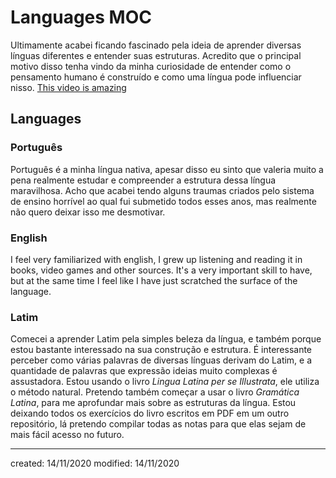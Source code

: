 # Languages MOC
Ultimamente acabei ficando fascinado pela ideia de aprender diversas línguas diferentes e entender suas estruturas. Acredito que o principal motivo disso tenha vindo da minha curiosidade de entender como o pensamento humano é construído e como uma língua pode influenciar nisso.
[This video is amazing](https://www.youtube.com/watch?v=afW83ClVkIU&t=383s)
## Languages
### Português
Português é a minha língua nativa, apesar disso eu sinto que valeria muito a pena realmente estudar e compreender a estrutura dessa língua maravilhosa. Acho que acabei tendo alguns traumas criados pelo sistema de ensino horrível ao qual fui submetido todos esses anos, mas realmente não quero deixar isso me desmotivar.

### English
I feel very familiarized with english, I grew up listening and reading it in books, video games and other sources. It's a very important skill to have, but at the same time I feel like I have just scratched the surface of the language.

### Latim
Comecei a aprender Latim pela simples beleza da língua, e também porque estou bastante interessado na sua construção e estrutura. É interessante perceber como várias palavras de diversas línguas derivam do Latim, e a quantidade de palavras que expressão ideias muito complexas é assustadora.
Estou usando o livro *Lingua Latina per se Illustrata*, ele utiliza o método natural. Pretendo também começar a usar o livro *Gramática Latina*, para me aprofundar mais sobre as estruturas da língua.
Estou deixando todos os exercícios do livro escritos em PDF em um outro repositório, lá pretendo compilar todas as notas para que elas sejam de mais fácil acesso no futuro.

---

created: 14/11/2020
modified: 14/11/2020
